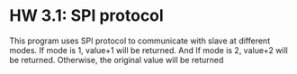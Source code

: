 # HW 3.1: SPI protocol
This program uses SPI protocol to communicate with slave at different modes.
If mode is 1, value+1 will be returned. And If mode is 2, value+2 will be returned. Otherwise, the original value will be returned
